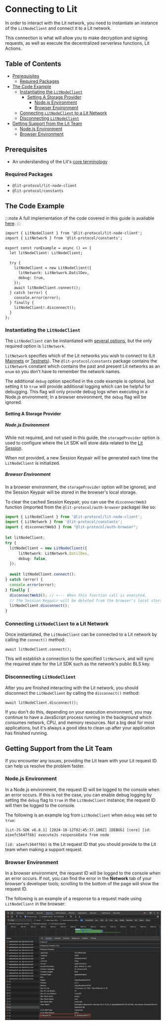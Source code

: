 <!-- omit in toc -->
# Connecting to Lit

In order to interact with the Lit network, you need to instantiate an instance of the `LitNodeClient` and connect it to a Lit network.

This connection is what will allow you to make decryption and signing requests, as well as execute the decentralized serverless functions, Lit Actions.

<!-- omit in toc -->
## Table of Contents

- [Prerequisites](#prerequisites)
  - [Required Packages](#required-packages)
- [The Code Example](#the-code-example)
  - [Instantiating the `LitNodeClient`](#instantiating-the-litnodeclient)
    - [Setting A Storage Provider](#setting-a-storage-provider)
      - [Node.js Environment](#nodejs-environment)
      - [Browser Environment](#browser-environment)
  - [Connecting `LitNodeClient` to a Lit Network](#connecting-litnodeclient-to-a-lit-network)
  - [Disconnecting `LitNodeClient`](#disconnecting-litnodeclient)
- [Getting Support from the Lit Team](#getting-support-from-the-lit-team)
  - [Node.js Environment](#nodejs-environment-1)
  - [Browser Environment](#browser-environment-1)

## Prerequisites

- An understanding of the Lit's [core terminology](./overview#core-terminology)

### Required Packages

- `@lit-protocol/lit-node-client`
- `@lit-protocol/constants`

## The Code Example

:::note
A full implementation of the code covered in this guide is available [here](https://github.com/LIT-Protocol/developer-guides-code/tree/v2/getting-started/connecting-to-lit).
:::

```tsx
import { LitNodeClient } from '@lit-protocol/lit-node-client';
import { LitNetwork } from '@lit-protocol/constants';

export const runExample = async () => {
  let litNodeClient: LitNodeClient;

  try {
    litNodeClient = new LitNodeClient({
      litNetwork: LitNetwork.DatilDev,
      debug: true,
    });
    await litNodeClient.connect();
  } catch (error) {
    console.error(error);
  } finally {
    litNodeClient!.disconnect();
  }
};
```

### Instantiating the `LitNodeClient`

The `LitNodeClient` can be instantiated with [several options](https://v7-api-doc-lit-js-sdk.vercel.app/interfaces/types_src.LitNodeClientConfig.html), but the only required option is `litNetwork`.

`litNetwork` specifies which of the Lit networks you wish to connect to (Lit [Mainnets](../../learn/overview/how-it-works/lit-networks/mainnets) or [Testnets](../../learn/overview/how-it-works/lit-networks/testnets)). The `@lit-protocol/constants` package contains the `LitNetwork` constant which contains the past and present Lit networks as an `enum` so you don't have to remember the network names.

The additional `debug` option specified in the code example is optional, but setting it to `true` will provide additional logging which can be helpful for debugging. This flag will only provide debug logs when executing in a Node.js environment; In a browser environment, the `debug` flag will be ignored.

#### Setting A Storage Provider

##### Node.js Environment

While not required, and not used in this guide, the `storageProvider` option is used to configure where the Lit SDK will store data related to the [Lit Session](./overview#session-signatures).

When not provided, a new Session Keypair will be generated each time the `LitNodeClient` is initialized.


##### Browser Environment

In a browser environment, the `storageProvider` option will be ignored, and the Session Keypair will be stored in the browser's local storage.

To clear the cached Session Keypair, you can use the `disconnectWeb3` function (imported from the `@lit-protocol/auth-browser` package) like so:

```ts
import { LitNodeClient } from '@lit-protocol/lit-node-client';
import { LitNetwork } from '@lit-protocol/constants';
import { disconnectWeb3 } from "@lit-protocol/auth-browser";

let litNodeClient;
try {
  litNodeClient = new LitNodeClient({
      litNetwork: LitNetwork.DatilDev,
      debug: false,
  });

  await litNodeClient.connect();
} catch (error) {
  console.error(error);
} finally {
  disconnectWeb3(); // <--- When this function call is executed,
  // the Session Keypair will be deleted from the browser's local storage
  litNodeClient.disconnect();
}
```

### Connecting `LitNodeClient` to a Lit Network

Once instantiated, the `LitNodeClient` can be connected to a Lit network by calling the `connect()` method:

```tsx
await litNodeClient.connect();
```

This will establish a connection to the specified `litNetwork`, and will sync the required state for the Lit SDK such as the network's public BLS key.

### Disconnecting `LitNodeClient`

After you are finished interacting with the Lit network, you should disconnect the `LitNodeClient` by calling the `disconnect()` method:

```tsx
await litNodeClient.disconnect();
```

If you don't do this, depending on your execution environment, you may continue to have a JavaScript process running in the background which consumes network, CPU, and memory resources. Not a big deal for most applications, but it's always a good idea to clean up after your application has finished running.

## Getting Support from the Lit Team

If you encounter any issues, providing the Lit team with your Lit request ID can help us resolve the problem faster.

### Node.js Environment

In a Node.js environment, the request ID will be logged to the console when an error occurs. If this is not the case, you can enable debug logging by setting the `debug` flag to `true` in the `LitNodeClient` instance; the request ID will then be logged to the console.

The following is an example log from `LitNodeClient` when `debug` was set to `true`:

```
[Lit-JS-SDK v6.8.1] [2024-10-12T02:45:37.100Z] [DEBUG] [core] [id: a1eefc564ff6b] executeJs responseData from node
```

`[id: a1eefc564ff6b]` is the Lit request ID that you should provide to the Lit team when making a support request.

### Browser Environment

In a browser environment, the request ID will be logged to the console when an error occurs. If not, you can find the error in the **Network** tab of your browser's developer tools; scrolling to the bottom of the page will show the request ID.

The following is an example of a response to a request made using `LitNodeClient` in the browser:

![Lit Node Client Browser Request](../../../static/build/getting-started/browser-request-id.png)
